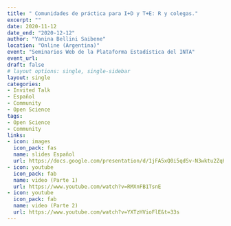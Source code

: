 ```yaml
---
title: " Comunidades de práctica para I+D y T+E: R y colegas."
excerpt: ""
date: 2020-11-12
date_end: "2020-12-12"
author: "Yanina Bellini Saibene"
location: "Online (Argentina)"
event: "Seminarios Web de la Plataforma Estadística del INTA"
event_url: 
draft: false
# layout options: single, single-sidebar
layout: single
categories:
- Invited Talk
- Español
- Community
- Open Science
tags:
- Open Science
- Community
links:
- icon: images
  icon_pack: fas
  name: slides Español
  url: https://docs.google.com/presentation/d/1jFA5xQ0i5qdSv-N3wktu2ZqHaXgtJh5Ue_CIKTWQCzY/edit?usp=sharing
- icon: youtube
  icon_pack: fab
  name: video (Parte 1)
  url: https://www.youtube.com/watch?v=RMXnFB1TsnE
- icon: youtube
  icon_pack: fab
  name: video (Parte 2)
  url: https://www.youtube.com/watch?v=YXTzHVioFlE&t=33s
---
```


